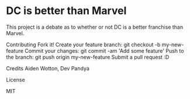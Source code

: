 # DC is better than Marvel

This project is a debate as to whether or not DC is a better franchise than Marvel.

Contributing
Fork it!
Create your feature branch: git checkout -b my-new-feature
Commit your changes: git commit -am 'Add some feature'
Push to the branch: git push origin my-new-feature
Submit a pull request :D

Credits
Aiden Wotton, Dev Pandya

License

MIT